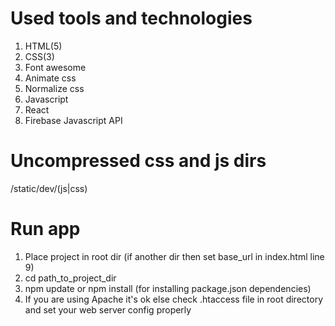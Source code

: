# Used tools and technologies #
1. HTML(5)
2. CSS(3)
 1. Font awesome
 2. Animate css
 3. Normalize css
3. Javascript
 1. React
 2. Firebase Javascript API

# Uncompressed css and js dirs #
/static/dev/(js|css)

# Run app #
1. Place project in root dir (if another dir then set base_url in index.html line 9)
1. cd path_to_project_dir
2. npm update or npm install (for installing package.json dependencies)
3. If you are using Apache it's ok else check .htaccess file in root directory and set your web server config properly